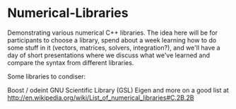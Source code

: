 Numerical-Libraries
===================

Demonstrating various numerical C++ libraries. The idea here will be for participants to choose a library, spend 
about a week learning how to do some stuff in it (vectors, matrices, solvers, integration?), and we'll have a day 
of short presentations where we discuss what we've learned and compare the syntax from different libraries.

Some libraries to condiser:

Boost / odeint
GNU Scientific Library (GSL)
Eigen
and more on a good list at http://en.wikipedia.org/wiki/List_of_numerical_libraries#C.2B.2B
